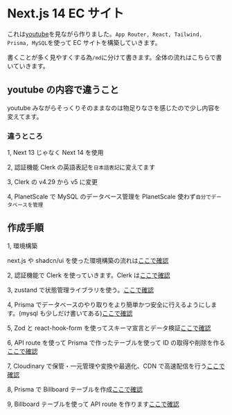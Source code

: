 # Next.js 14 EC サイト

これは[youtube](https://www.youtube.com/watch?v=5miHyP6lExg&t=33915s)を見ながら作りました。`App Router, React, Tailwind, Prisma, MySQL`を使って EC サイトを構築していきます。

書くことが多く見やすくする為`/md`に分けて書きます。全体の流れはこちらで書いていきます。

## youtube の内容で違うこと

youtube みながらそっくりそのままなのは物足りなさを感じたので少し内容を変えてます。

### 違うところ

1, Next 13 じゃなく Next 14 を使用

2, 認証機能 Clerk の英語表記を`日本語表記`に変えてます

3, Clerk の v4.29 から v5 に変更

4, PlanetScale で MySQL のデータベース管理を PlanetScale 使わず`自分でデータベースを管理`

## 作成手順

1, 環境構築

next.js や shadcn/ui を使った環境構築の流れは[ここで確認](md/shadchUI.md)

2, 認証機能で Clerk を使っていきます。Clerk は[ここで確認](md/clerk.md)

3, zustand で状態管理ライブラリを使う。[ここで確認](md/zustand.md)

4, Prisma でデータベースのやり取りをより簡単かつ安全に行えるようにします。(mysql も少しだけ書いてある)[ここで確認](md/prisma.md)

5, Zod と react-hook-form を使ってスキーマ宣言とデータ検証[ここで確認](md/zod.md)

6, API route を使って Prisma で作ったテーブルを使って ID の取得や削除を作る[ここで確認](my-app/src/app/api/stores)

7, Cloudinary で保管・一元管理や変換や最適化、CDN で高速配信を行う[ここで確認](md/cloudinary.md)

8, Prisma で Billboard テーブルを作成[ここで確認](my-app/prisma/schema.prisma)

9, Billboard テーブルを使って API route を作ります[ここで確認](my-app/src/app/api/[storeId]/billboards)
